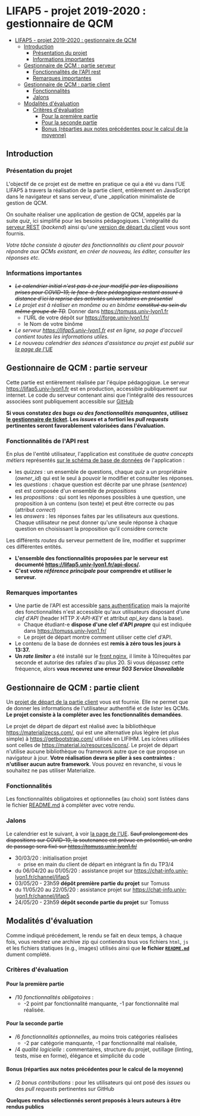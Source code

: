 LIFAP5 - projet 2019-2020 : gestionnaire de QCM
===============================================

- [LIFAP5 - projet 2019-2020 : gestionnaire de QCM](#lifap5---projet-2019-2020--gestionnaire-de-qcm)
  - [Introduction](#introduction)
    - [Présentation du projet](#pr%c3%a9sentation-du-projet)
    - [Informations importantes](#informations-importantes)
  - [Gestionnaire de QCM : partie serveur](#gestionnaire-de-qcm--partie-serveur)
    - [Fonctionnalités de l'API rest](#fonctionnalit%c3%a9s-de-lapi-rest)
    - [Remarques importantes](#remarques-importantes)
  - [Gestionnaire de QCM : partie client](#gestionnaire-de-qcm--partie-client)
    - [Fonctionnalités](#fonctionnalit%c3%a9s)
    - [Jalons](#jalons)
  - [Modalités d'évaluation](#modalit%c3%a9s-d%c3%a9valuation)
    - [Critères d'évaluation](#crit%c3%a8res-d%c3%a9valuation)
      - [Pour la première partie](#pour-la-premi%c3%a8re-partie)
      - [Pour la seconde partie](#pour-la-seconde-partie)
      - [Bonus (réparties aux notes précédentes pour le calcul de la moyenne)](#bonus-r%c3%a9parties-aux-notes-pr%c3%a9c%c3%a9dentes-pour-le-calcul-de-la-moyenne)


Introduction
------------

### Présentation du projet

L'objectif de ce projet est de mettre en pratique ce qui a été vu dans l'UE LIFAP5 à travers la réalisation de la partie client, entièrement en JavaScript dans le navigateur et sans serveur, d'une _application minimaliste de gestion de QCM. 

On souhaite réaliser une application de gestion de QCM, appelés par la suite _quiz_, ici simplifié pour les besoins pédagogiques. L'intégralité du [serveur REST](https://lifap5.univ-lyon1.fr/api-docs/) (_backend_) ainsi qu'une [version de départ du client](https://lifap5.univ-lyon1.fr/client/) vous sont fournis.

_Votre tâche consiste à ajouter des fonctionnalités au client pour pouvoir répondre aux QCMs existant, en créer de nouveau, les éditer, consulter les réponses etc._

### Informations importantes

 *  _~~Le calendrier initial n'est pas à ce jour modifié par les dispositions prises pour COVID-19, le face-à-face pédagogique restant assuré à distance d'ici la reprise des activités universitaires en présentiel~~_
  * _Le projet est à réaliser en monôme ou en binôme ~~constitué au sein du même groupe de TD~~._ Donner dans <https://tomuss.univ-lyon1.fr>
    * l'URL de votre dépôt sur <https://forge.univ-lyon1.fr/>
    * le Nom de votre binôme
 * _Le serveur <https://lifap5.univ-lyon1.fr> est en ligne, sa page d'accueil contient toutes les informations utiles._
 * _Le nouveau calendrier des séances d'assistance au projet est publié sur [la page de l'UE](https://perso.liris.cnrs.fr/romuald.thion/dokuwiki/doku.php?id=enseignement:lifap5:start#programme_et_supports_pedagogique)_
 

Gestionnaire de QCM : partie serveur
------------------------------------

Cette partie est entièrement réalisée par l'équipe pédagogique. Le serveur <https://lifap5.univ-lyon1.fr> est en production, accessible publiquement sur internet. Le code du serveur contenant ainsi que l'intégralité des ressources associées sont publiquement accessible sur [GitHub](https://github.com/romulusFR/lifap5-backend-2019-2020#readme)


**Si vous constatez _des bugs ou des fonctionnalités manquantes_, utilisez [le gestionnaire de ticket](https://github.com/romulusFR/lifap5-backend-2019-2020/issues). Les _issues_ et a fortiori les _pull requests_ pertinentes seront favorablement valorisées dans l'évaluation.**

### Fonctionnalités de l'API rest

En plus de l'entité utilisateur, l'application est constituée de _quatre concepts métiers_ représentés [sur le schéma de base de données](https://github.com/romulusFR/lifap5-backend-2019-2020/blob/master/database/schema.png) de l'application :

* les _quizzes_ : un ensemble de questions, chaque _quiz_ a un propriétaire (_owner_id_) qui est le seul à pouvoir le modifier et consulter les réponses. 
* les _questions_ : chaque question est décrite par une phrase (_sentence_) est est composée d'un ensemble de _propositions_
* les _propositions_ : qui sont les réponses possibles à une question, une proposition à un contenu (son texte) et peut être correcte ou pas (attribut _correct_)
* les _answers_ : les réponses faites par les utilisateurs aux questions. Chaque utilisateur ne peut donner qu'une seule réponse à chaque question en choisissant la proposition qu'il considère correcte

Les différents _routes_ du serveur permettent de lire, modifier et supprimer ces différentes entités.

* **L'ensemble des fonctionnalités proposées par le serveur est documenté <https://lifap5.univ-lyon1.fr/api-docs/>.**
* **C'est votre _référence principale_ pour comprendre et utiliser le serveur.**

### Remarques importantes

* Une partie de l'API est accessible [sans authentification](https://lifap5.univ-lyon1.fr/api-docs/#/public) mais la majorité des fonctionnalités n'est accessible qu'aux utilisateurs disposant d'une _clef d'API_ (header HTTP _X-API-KEY_ et attribut _api_key_ dans la base).
  * Chaque étudiant-e **dispose d'une clef d'API _propre_** qui est indiquée dans <https://tomuss.univ-lyon1.fr/>
  * Le projet de départ montre comment utiliser cette clef d'API.
* Le contenu de la base de données est **remis à zéro tous les jours à 13:37.**
* **Un _rate limiter_** a été installé sur le [front nginx](https://www.nginx.com/blog/rate-limiting-nginx/), il limite à 10/requêtes par seconde et autorise des rafales d'au plus 20. Si vous dépassez cette fréquence, alors **vous recevrez une erreur _503 Service Unavailable_** 

Gestionnaire de QCM : partie client
------------------------------------

Un [projet de départ de la partie client](https://lifap5.univ-lyon1.fr/client/) vous est fournie. Elle ne permet que de donner les informations de l'utilisateur authentifié et de lister les QCMs. **Le projet consiste à la compléter avec les fonctionnalités demandées**.

Le projet de départ de départ est réalisé avec la bibliothèque <https://materializecss.com/>, qui est une alternative plus légère (et plus simple) à <https://getbootstrap.com/> utilisée en LIFIHM. Les icônes utilisées sont celles de <https://material.io/resources/icons/>. Le projet de départ n'utilise aucune bibliothèque ou framework autre que ce que propose un navigateur à jour. **Votre réalisation devra se plier à ses contraintes : n'utiliser aucun autre framework**. Vous pouvez en revanche, si vous le souhaitez ne pas utiliser Materialize.

### Fonctionnalités

Les fonctionnalités obligatoires et optionnelles (au choix) sont listées dans le fichier [README.md](./client/README.md) à compléter avec votre rendu.


### Jalons

Le calendrier est le suivant, à voir [la page de l'UE](https://perso.liris.cnrs.fr/romuald.thion/dokuwiki/doku.php?id=enseignement:lifap5:start#programme_et_supports_pedagogique). ~~Sauf prolongement des dispositions sur COVID-19, la soutenance est prévue en présentiel, un ordre de passage sera fixé sur <https://tomuss.univ-lyon1.fr/>~~

* 30/03/20 : initialisation projet
  * prise en main du client de départ en intégrant la fin du TP3/4
* du 06/04/20 au 01/05/20 : assistance projet sur <https://chat-info.univ-lyon1.fr/channel/lifap5>
* 03/05/20 - 23h59 **dépôt première partie du projet** sur Tomuss
* du 11/05/20 au 22/05/20 : assistance projet sur <https://chat-info.univ-lyon1.fr/channel/lifap5>
* 24/05/20 - 23h59 **dépôt seconde partie du projet** sur Tomuss

Modalités d'évaluation
---------------------

Comme indiqué précédement, le rendu se fait en deux temps, à chaque fois, vous rendrez une archive zip qui contiendra tous vos fichiers `html`, `js` et les fichiers statiques (e.g., images) utilisés ainsi que **le fichier [`README.md`](./client/README.md)** dument complété.

### Critères d'évaluation

#### Pour la première partie

* /10 _fonctionnalités obligatoires_ :
    * -2 point par fonctionnalité manquante, -1 par fonctionnalité mal réalisée.

#### Pour la seconde partie

* /6 _fonctionnalités optionnelles_, au moins trois catégories réalisées
    * -2 par catégorie manquante, -1 par fonctionnalité mal réalisée,
* /4 _qualité logicielle_ : commentaires, structure du projet, outillage (linting, tests, mise en forme), élégance et simplicité du code

#### Bonus (réparties aux notes précédentes pour le calcul de la moyenne)

* /2 _bonus contributions_ : pour les utilisateurs qui ont posé des _issues_ ou des _pull requests_ pertinentes sur GitHub

**Quelques rendus sélectionnés seront proposés à leurs auteurs à être rendus publics**
